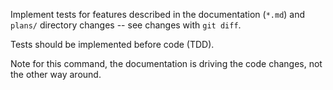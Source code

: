 Implement tests for features described in the documentation (`*.md`) and `plans/` directory changes -- see changes with `git diff`.

Tests should be implemented before code (TDD).

Note for this command, the documentation is driving the code changes, not the other way around.
